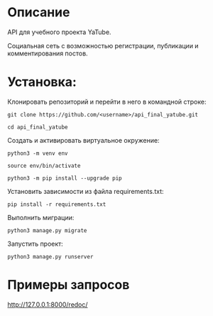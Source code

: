 # Описание

API для учебного проекта YaTube.

Социальная сеть с возможностью регистрации, публикации и комментирования постов.

# Установка:

Клонировать репозиторий и перейти в него в командной строке:

```
git clone https://github.com/<username>/api_final_yatube.git
```

```
cd api_final_yatube
```

Cоздать и активировать виртуальное окружение:

```
python3 -m venv env
```

```
source env/bin/activate
```

```
python3 -m pip install --upgrade pip
```

Установить зависимости из файла requirements.txt:

```
pip install -r requirements.txt
```

Выполнить миграции:

```
python3 manage.py migrate
```

Запустить проект:

```
python3 manage.py runserver
```

# Примеры запросов

http://127.0.0.1:8000/redoc/
